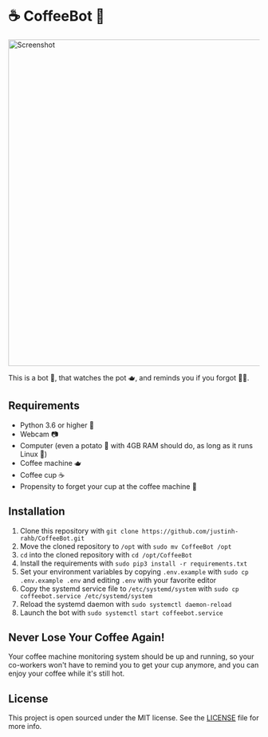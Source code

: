 # ☕️ CoffeeBot 🤖

<img width="655" alt="Screenshot" src="https://github.com/justinh-rahb/CoffeeBot/assets/52832301/db64049e-795c-4ed1-9700-a9a01152bbed">

This is a bot 🤖, that watches the pot 🫖, and reminds you if you forgot 🤷‍♂️.

## Requirements

* Python 3.6 or higher 🐍
* Webcam 📷
* Computer (even a potato 🥔 with 4GB RAM should do, as long as it runs Linux 🐧)
* Coffee machine 🫖
* Coffee cup ☕️
* Propensity to forget your cup at the coffee machine 🤔

## Installation

1. Clone this repository with `git clone https://github.com/justinh-rahb/CoffeeBot.git`
2. Move the cloned repository to `/opt` with `sudo mv CoffeeBot /opt`
3. `cd` into the cloned repository with `cd /opt/CoffeeBot`
4. Install the requirements with `sudo pip3 install -r requirements.txt`
5. Set your environment variables by copying `.env.example` with `sudo cp .env.example .env` and editing `.env` with your favorite editor
6. Copy the systemd service file to `/etc/systemd/system` with `sudo cp coffeebot.service /etc/systemd/system`
7. Reload the systemd daemon with `sudo systemctl daemon-reload`
8. Launch the bot with `sudo systemctl start coffeebot.service`

## Never Lose Your Coffee Again!
Your coffee machine monitoring system should be up and running, so your co-workers won't have to remind you to get your cup anymore, and you can enjoy your coffee while it's still hot.

## License
This project is open sourced under the MIT license. See the [LICENSE](LICENSE) file for more info.
